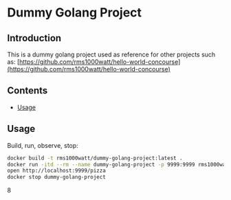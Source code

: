 # Dummy Golang Project

## Introduction

This is a dummy golang project used as reference for other projects such as: [https://github.com/rms1000watt/hello-world-concourse](https://github.com/rms1000watt/hello-world-concourse)

## Contents

- [Usage](#usage)

## Usage

Build, run, observe, stop:

```bash
docker build -t rms1000watt/dummy-golang-project:latest .
docker run -itd --rm --name dummy-golang-project -p 9999:9999 rms1000watt/dummy-golang-project:latest
open http://localhost:9999/pizza
docker stop dummy-golang-project
```

8
